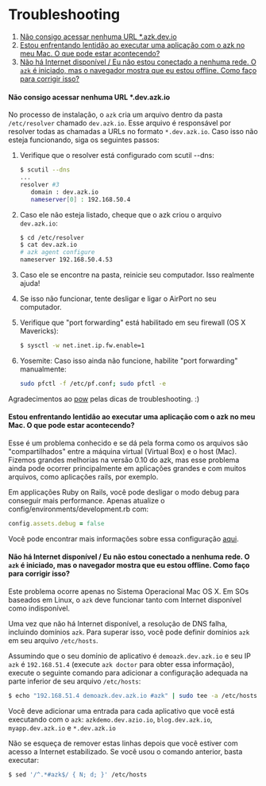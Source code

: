 # Troubleshooting

1. [Não consigo acessar nenhuma URL *.azk.dev.io](README.html#no-consigo-acessar-nenhuma-url-devazkio)
1. [Estou enfrentando lentidão ao executar uma aplicação com o azk no meu Mac. O que pode estar acontecendo?](README.html#estou-enfrentando-lentido-ao-executar-uma-aplicao-com-o-azk-no-meu-mac-o-que-pode-estar-acontecendo)
1. [Não há Internet disponível / Eu não estou conectado a nenhuma rede. O `azk` é iniciado, mas o navegador mostra que eu estou offline. Como faço para corrigir isso?](README.html#no-h-internet-disponvel--eu-no-estou-conectado-a-nenhuma-rede-o-azk--iniciado-mas-o-navegador-mostra-que-eu-estou-offline-como-fao-para-corrigir-isso)

#### Não consigo acessar nenhuma URL *.dev.azk.io

No processo de instalação, o `azk` cria um arquivo dentro da pasta `/etc/resolver` chamado `dev.azk.io`. Esse arquivo é responsável por resolver todas as chamadas a URLs no formato `*.dev.azk.io`. Caso isso não esteja funcionando, siga os seguintes passos:

1. Verifique que o resolver está configurado com scutil --dns:

   ```sh
   $ scutil --dns
   ...
   resolver #3
      domain : dev.azk.io
      nameserver[0] : 192.168.50.4
   ```

2. Caso ele não esteja listado, cheque que o azk criou o arquivo `dev.azk.io`:

   ```sh
   $ cd /etc/resolver
   $ cat dev.azk.io
   # azk agent configure
   nameserver 192.168.50.4.53
   ```

3. Caso ele se encontre na pasta, reinicie seu computador. Isso realmente ajuda!

4. Se isso não funcionar, tente desligar e ligar o AirPort no seu computador.

5. Verifique que "port forwarding" está habilitado em seu firewall (OS X Mavericks):

   ```sh
   $ sysctl -w net.inet.ip.fw.enable=1
   ```

6. Yosemite: Caso isso ainda não funcione, habilite "port forwarding" manualmente:

   ```sh
   sudo pfctl -f /etc/pf.conf; sudo pfctl -e
   ```

Agradecimentos ao [pow](https://github.com/basecamp/pow/wiki/Troubleshooting#dns) pelas dicas de troubleshooting. :)

#### Estou enfrentando lentidão ao executar uma aplicação com o azk no meu Mac. O que pode estar acontecendo?

Esse é um problema conhecido e se dá pela forma como os arquivos são "compartilhados" entre a máquina virtual (Virtual Box) e o host (Mac). Fizemos grandes melhorias na versão 0.10 do azk, mas esse problema ainda pode ocorrer principalmente em aplicações grandes e com muitos arquivos, como aplicações rails, por exemplo.

Em applicações Ruby on Rails, você pode desligar o modo debug para conseguir mais performance. Apenas atualize o config/environments/development.rb com:

```ruby
config.assets.debug = false
```

Você pode encontrar mais informações sobre essa configuração [aqui](http://guides.rubyonrails.org/asset_pipeline.html#turning-debugging-off).

#### Não há Internet disponível / Eu não estou conectado a nenhuma rede. O `azk` é iniciado, mas o navegador mostra que eu estou offline. Como faço para corrigir isso?

Este problema ocorre apenas no Sistema Operacional Mac OS X. Em SOs baseados em Linux, o `azk` deve funcionar tanto com Internet disponível como indisponível.

Uma vez que não há Internet disponível, a resolução de DNS falha, incluindo domínios `azk`. Para superar isso, você pode definir domínios `azk` em seu arquivo `/etc/hosts`.

Assumindo que o seu domínio de aplicativo é `demoazk.dev.azk.io` e seu IP `azk` é `192.168.51.4` (execute `azk doctor` para obter essa informação), execute o seguinte comando para adicionar a configuração adequada na parte inferior de seu arquivo `/etc/hosts`:

```bash
$ echo "192.168.51.4 demoazk.dev.azk.io #azk" | sudo tee -a /etc/hosts
```

Você deve adicionar uma entrada para cada aplicativo que você está executando com o `azk`: `azkdemo.dev.azio.io`, `blog.dev.azk.io`, `myapp.dev.azk.io` e `*.dev.azk.io`

Não se esqueça de remover estas linhas depois que você estiver com acesso a Internet estabilizado. Se você usou o comando anterior, basta executar:

```bash
$ sed '/^.*#azk$/ { N; d; }' /etc/hosts
```
